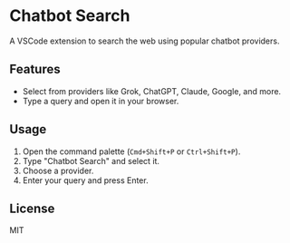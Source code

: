 # Chatbot Search

A VSCode extension to search the web using popular chatbot providers.

## Features
- Select from providers like Grok, ChatGPT, Claude, Google, and more.
- Type a query and open it in your browser.

## Usage
1. Open the command palette (`Cmd+Shift+P` or `Ctrl+Shift+P`).
2. Type "Chatbot Search" and select it.
3. Choose a provider.
4. Enter your query and press Enter.

## License
MIT